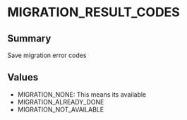 # MIGRATION_RESULT_CODES

## Summary
Save migration error codes

## Values
* MIGRATION_NONE: This means its available
* MIGRATION_ALREADY_DONE
* MIGRATION_NOT_AVAILABLE